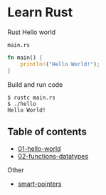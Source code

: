 # Learn Rust

Rust Hello world 

`main.rs` 

```rs
fn main() {
    println!("Hello World!");
}
```

Build and run code 

```
$ rustc main.rs
$ ./hello
Hello World!
```

## Table of contents 

* [01-hello-world](01-hello-world)
* [02-functions-datatypes](02-functions-datatypes)

Other

* [smart-pointers](smart-pointers)